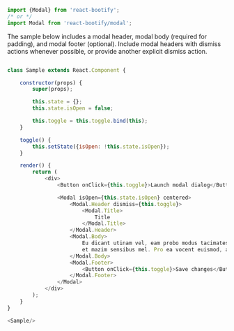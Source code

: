 
```js static
import {Modal} from 'react-bootify';
/* or */
import Modal from 'react-bootify/modal';
```

The sample below includes a modal header, modal body (required for padding), and modal footer (optional). Include modal headers with dismiss actions whenever possible, or provide another explicit dismiss action.

```js

class Sample extends React.Component {

    constructor(props) {
        super(props);

        this.state = {};
        this.state.isOpen = false;

        this.toggle = this.toggle.bind(this);
    }

    toggle() {
        this.setState({isOpen: !this.state.isOpen});
    }

    render() {
        return (
            <div>
                <Button onClick={this.toggle}>Launch modal dialog</Button>

                <Modal isOpen={this.state.isOpen} centered>
                    <Modal.Header dismiss={this.toggle}>
                        <Modal.Title>
                            Title
                        </Modal.Title>
                    </Modal.Header>
                    <Modal.Body>
                        Eu dicant utinam vel, eam probo modus tacimates te,
                        et mazim sensibus mel. Pro ea vocent euismod, ad putant fastidii.
                    </Modal.Body>
                    <Modal.Footer>
                        <Button onClick={this.toggle}>Save changes</Button>
                    </Modal.Footer>
                </Modal>
            </div>
        );
    }
}

<Sample/>


```

